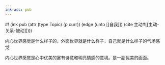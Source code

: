 ```yaml
---
ink-acc: pub
---
```

#! (ink pub (attr (type Topic) (p curr)) (edge (unto [[自我]]) (cite 主动#[[主动-关系-被动]])))

内心世界感觉是什么样子的，外面世界就是什么样子，自己就是什么样子的气场感觉

内心世界感觉是心中优美的富有诗意和明亮情感的意境。是一副优美的画面。

